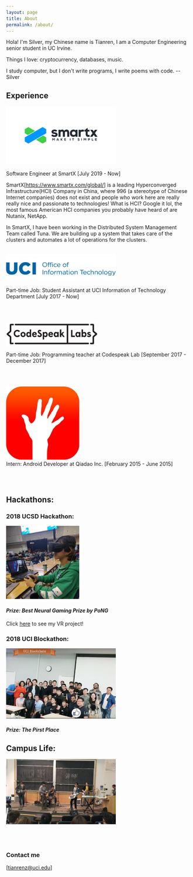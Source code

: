 ```yaml
---
layout: page
title: About
permalink: /about/
---
```


Hola! I'm Silver, my Chinese name is Tianren, I am a  Computer Engineering senior student in UC Irvine. 

Things I love: cryptocurrency, databases, music.

<!-- font: frutiger -->I study computer, but I don't write programs, I write poems with code. -- Silver

<br/>


## Experience
<img width="300" src="/images/aboutme/smartx.png">  <br/>

Software Engineer at SmartX [July 2019 - Now]

SmartX[https://www.smartx.com/global/] is a leading Hyperconverged Infrastructure(HCI) Company in China, where 996 (a stereotype of Chinese Internet companies) does not exist and people who work here are really really nice and passionate to technologies! What is HCI? Google it lol, the most famous American HCI companies you probably have heard of are Nutanix, NetApp. 

In SmartX, I have been working in the Distributed System Management Team called Tuna. We are building up a system that takes care of the clusters and automates a lot of operations for the clusters. 
<br/>
<br/>

<img width="300" src="/images/oit-wordmark.png">  <br/>

Part-time Job: Student Assistant at UCI Information of Technology Department  [July 2017 - Now]

<br/>
<br/>

<img width="250" src="/images/codespeaklab.jpg">  <br/>

Part-time Job: Programming teacher at Codespeak Lab   [September 2017 - December 2017]

<br/>
<br/>


<img width="200" src="/images/qiadao.jpg">  <br/>
Intern: Android Developer at Qiadao Inc.  [February 2015 - June 2015]


<br/>
<br/>

## __Hackathons:__
### __2018 UCSD Hackathon__:<br/>
<img width="200" src="/images/aboutme/sdhack1.jpg">  <br/>
#### _Prize: Best Neural Gaming Prize by PoNG_ <br/>
Click [here](https://devpost.com/software/starlight-3nhx1d) to see my VR project!
<br/>

### __2018 UCI Blockathon__:<br/>
<img width="300" src="/images/aboutme/blockathon.jpg">  <br/>
#### _Prize: The Pirst Place_

## __Campus Life:__

<img width="300" src="/images/band.jpg">  <br/>

<br/>
<br/>



### Contact me

[tianrenz@uci.edu]


